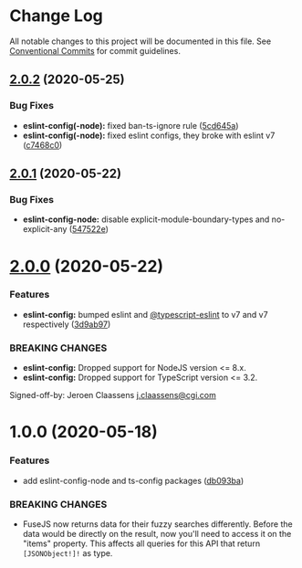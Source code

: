 # Change Log

All notable changes to this project will be documented in this file.
See [Conventional Commits](https://conventionalcommits.org) for commit guidelines.

## [2.0.2](https://github.com/RWS-NL/air-node-packages/compare/@rws-air/eslint-config-node@2.0.1...@rws-air/eslint-config-node@2.0.2) (2020-05-25)


### Bug Fixes

* **eslint-config(-node):** fixed ban-ts-ignore rule ([5cd645a](https://github.com/RWS-NL/air-node-packages/commit/5cd645af6b80de09ca0a5832847569035689a1ff))
* **eslint-config(-node):** fixed eslint configs, they broke with eslint v7 ([c7468c0](https://github.com/RWS-NL/air-node-packages/commit/c7468c09b83dca99954bac96e6b3555429cfcef3))





## [2.0.1](https://github.com/RWS-NL/air-node-packages/compare/@rws-air/eslint-config-node@2.0.0...@rws-air/eslint-config-node@2.0.1) (2020-05-22)


### Bug Fixes

* **eslint-config-node:** disable explicit-module-boundary-types and no-explicit-any ([547522e](https://github.com/RWS-NL/air-node-packages/commit/547522e8e8d69da9c403f11e7203fe2c67142816))





# [2.0.0](https://github.com/RWS-NL/air-node-packages/compare/@rws-air/eslint-config-node@1.0.0...@rws-air/eslint-config-node@2.0.0) (2020-05-22)


### Features

* **eslint-config:** bumped eslint and [@typescript-eslint](https://github.com/typescript-eslint) to v7 and v7 respectively ([3d9ab97](https://github.com/RWS-NL/air-node-packages/commit/3d9ab97f5d3b77ed32ecd7d752bd02c1586d5ec7))


### BREAKING CHANGES

* **eslint-config:** Dropped support for NodeJS version  <= 8.x.
* **eslint-config:** Dropped support for TypeScript version <= 3.2.

Signed-off-by: Jeroen Claassens <j.claassens@cgi.com>





# 1.0.0 (2020-05-18)


### Features

* add eslint-config-node and ts-config packages ([db093ba](https://github.com/RWS-NL/air-node-packages/commit/db093ba39bab3c6b97a689017b9a7f41d6422fde))


### BREAKING CHANGES

* FuseJS now returns data for their fuzzy searches
differently. Before the data would be directly on the result, now you'll
need to access it on the "items" property. This affects all queries for
this API that return `[JSONObject!]!` as type.
